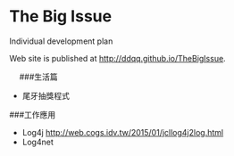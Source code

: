 # The Big Issue

Individual development plan

Web site is published at http://ddqq.github.io/TheBigIssue.  

　
###生活篇　  
+ 尾牙抽獎程式  

###工作應用    
+ Log4j http://web.cogs.idv.tw/2015/01/jcllog4j2log.html    
+ Log4net  
 
